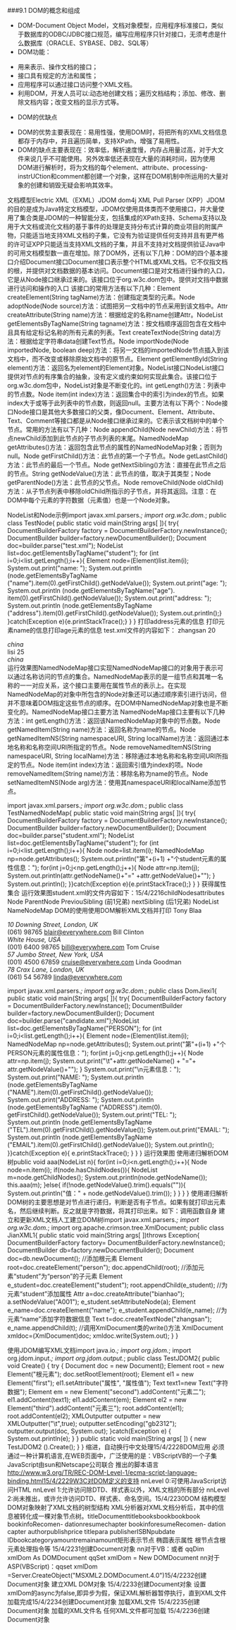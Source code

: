 ###9.1 DOM的概念和组成 
* DOM-Document Object Model，文档对象模型，应用程序标准接口，类似于数据库的ODBC/JDBC接口规范，编写应用程序只针对接口，无须考虑是什么数据库（ORACLE、SYBASE、DB2、SQL等）
* DOM功能：
 + 用来表示、操作文档的接口；
 + 接口具有规定的方法和属性；
 + 应用程序可以通过接口访问整个XML文档。
 + 利用DOM，开发人员可以:动态地创建文档；遍历文档结构；添加、修改、删除文档内容；改变文档的显示方式等。
* DOM的优缺点 
 + DOM的优势主要表现在：易用性强，使用DOM时，将把所有的XML文档信息都存于内存中，并且遍历简单，支持XPath，增强了易用性。
 + DOM的缺点主要表现在：效率低，解析速度慢，内存占用量过高，对于大文件来说几乎不可能使用。另外效率低还表现在大量的消耗时间，因为使用DOM进行解析时，将为文档的每个element、attribute、processing-instrUCtion和comment都创建一个对象，这样在DOM机制中所运用的大量对象的创建和销毁无疑会影响其效率。

文档模型Electric XML（EXML）JDOM dom4j XML Pull Parser (XPP）JDOM的目的是成为Java特定文档模型，JDOM仅使用具体类而不使用接口，并大量使用了集合类是JDOM的一种智能分支，包括集成的XPath支持、Schema支持以及用于大文档或流化文档的基于事件的处理是支持分布式计算的商业项目的附属产物，只能适当地支持XML文档的子集，它没有为验证提供任何支持并且有更严格的许可证XPP只能适当支持XML文档的子集，并且不支持对文档提供验证Java中的可用文档模型数一直在增加。除了DOM外，还有以下几种：DOM的四个基本接口介绍Document接口Document接口表示整个HTML或XML文档。它不仅指文档的根，并提供对文档数据的基本访问。Document接口是对文档进行操作的入口，它是从Node接口继承过来的。该接口位于org.w3c.dom包中。提供对文挡中数据进行访问和操作的入口 该接口的常用方法有以下几种：Element createElement(String tagName)方法：创建指定类型的元素。Node adoptNode(Node source)方法：试图把另一文档中的节点采用到该文档中。Attr createAttribute(String name)方法：根据给定的名称name创建Attr。NodeList getElementsByTagName(String tagname)方法：按文档顺序返回包含在文档中且具有给定标记名称的所有元素的列表。Text createTextNode(String data)方法：根据给定字符串data创建Text节点。Node importNode(Node importedNode, boolean deep)方法：将另一文档的importedNode节点插入到该文档中，而不改变或移除原始文档中的原节点。Element getElementById(String element)方法：返回名为element的Element对象。NodeList接口NodeList接口提供对节点的有序集合的抽象，没有定义或约束如何实现此集合。该接口位于org.w3c.dom包中，NodeList对象是不断变化的。int getLength()方法：列表中的节点数。Node item(int index)方法：返回集合中的索引为index的节点。如果index大于或等于此列表中的节点数，则返回null。主要方法有以下两个：Node接口Node接口是其他大多数接口的父类，像Document、Element、Attribute、Text、Comment等接口都是从Node接口继承过来的。它表示该文档树中的单个节点。常用的方法有以下几种：Node appendChild(Node newChild)方法：将节点newChild添加到此节点的子节点列表的末尾。NamedNodeMap getAttributes()方法：返回包含此节点的属性的NamedNodeMap对象；否则为null。Node getFirstChild()方法：此节点的第一个子节点。Node getLastChild()方法：此节点的最后一个节点。Node getNextSibling()方法：直接在此节点之后的节点。String getNodeValue()方法：此节点的值，取决于其类型；Node getParentNode()方法：此节点的父节点。Node removeChild(Node oldChild)方法：从子节点列表中移除oldChild所指示的子节点，并将其返回。注意：在DOM中每个元素的字符数据（元素值）也是一个Node对象。


NodeList和Node示例import javax.xml.parsers.*; import org.w3c.dom.*; public class TestNode{ public static void main(String args[ ]){ try{ DocumentBuilderFactory factory = DocumentBuilderFactory.newInstance(); DocumentBuilder builder=factory.newDocumentBuilder(); Document doc=builder.parse("test.xml"); NodeList list=doc.getElementsByTagName("student"); for (int i=0;i<list.getLength();i++){ Element node=(Element)list.item(i); System.out.print("name: "); System.out.println (node.getElementsByTagName ("name").item(0).getFirstChild().getNodeValue()); System.out.print("age: "); System.out.println (node.getElementsByTagName("age"). item(0).getFirstChild().getNodeValue()); System.out.print("address: "); System.out.println (node.getElementsByTagName ("address").item(0).getFirstChild().getNodeValue()); System.out.println();} }catch(Exception e){e.printStackTrace();} } } 打印address元素的信息 打印元素name的信息打印age元素的信息 test.xml文件的内容如下：<class> <student> <name>zhangsan</name> <age>20</age> <address>china</address> </student> <student> <name>lisi</name> <age>25</age> <address>china</address> </student> </class> 运行效果图NamedNodeMap接口实现NamedNodeMap接口的对象用于表示可以通过名称访问的节点的集合。NamedNodeMap表示的是一组节点和其唯一名称的一一对应关系，这个接口主要用在属性节点的表示上。在实现NamedNodeMap的对象中所包含的Node对象还可以通过顺序索引进行访问，但并不意味着DOM指定这些节点的顺序。在DOM中NamedNodeMap对象也是不断变化的。NamedNodeMap接口主要方法 NamedNodeMap接口主要有以下几种方法：int getLength()方法：返回该NamedNodeMap对象中的节点数。Node getNamedItem(String name)方法：返回名称为name的节点。Node getNamedItemNS(String namespaceURI, String localName)方法：返回通过本地名称和名称空间URI所指定的节点。Node removeNamedItemNS(String namespaceURI, String localName)方法：移除通过本地名称和名称空间URI所指定的节点。Node item(int index)方法：返回索引值为index的项。Node removeNamedItem(String name)方法：移除名称为name的节点。Node setNamedItemNS(Node arg)方法：使用其namespaceURI和localName添加节点。

import javax.xml.parsers.*; import org.w3c.dom.*; public class TestNamedNodeMap{ public static void main(String args[ ]){ try{ DocumentBuilderFactory factory = DocumentBuilderFactory.newInstance(); DocumentBuilder builder=factory.newDocumentBuilder(); Document doc=builder.parse("student.xml"); NodeList list=doc.getElementsByTagName("student"); for (int i=0;i<list.getLength();i++){ Node node=list.item(i); NamedNodeMap np=node.getAttributes(); System.out.println("第"+(i+1) +"个student元素的属性信息："); for(int j=0;j<np.getLength();j++){ Node attr=np.item(j); System.out.println(attr.getNodeName()+"=" +attr.getNodeValue()+""); } System.out.println(); }}catch(Exception e){e.printStackTrace();} } } 获得属性集合<class> <student id="A002" name="zhangsan" age="24"></student> <student id="D002" name="lisi" age="23"></student> </class> 运行效果图student.xml的文件内容如下：15/4/2216childNodesattributes Node ParentNode PreviouSibling (前1兄弟) nextSibling (后1兄弟) NodeList NameNodeMap DOM的使用使用DOM解析XML文档并打印<?xml version="1.0" encoding="UTF-8"?> <PEOPLE> <PERSON PERSONID="E01" age="30"> <NAME>Tony Blaa</NAME> <ADDRESS>10 Downing Street, London, UK</ADDRESS> <TEL>(061) 98765</TEL> <EMAIL>blair@everywhere.com</EMAIL> </PERSON> <PERSON PERSONID="E02" sex="F"> <NAME>Bill Clinton</NAME> <ADDRESS>White House, USA</ADDRESS> <TEL>(001) 6400 98765</TEL> <EMAIL>bill@everywhere.com</EMAIL> </PERSON> <PERSON PERSONID="E03" age="25"> <NAME>Tom Cruise</NAME> <ADDRESS>57 Jumbo Street, New York, USA</ADDRESS> <TEL>(001) 4500 67859</TEL> <EMAIL>cruise@everywhere.com</EMAIL> </PERSON> <PERSON PERSONID="E04" sex="F"> <NAME>Linda Goodman</NAME> <ADDRESS>78 Crax Lane, London, UK</ADDRESS> <TEL>(061) 54 56789</TEL> <EMAIL>linda@everywhere.com</EMAIL> </PERSON> </PEOPLE>



import javax.xml.parsers.*; import org.w3c.dom.*; public class DomJiexi1{ public static void main(String args[ ]){ try{ DocumentBuilderFactory factory = DocumentBuilderFactory.newInstance(); DocumentBuilder builder=factory.newDocumentBuilder(); Document doc=builder.parse("candidate.xml");NodeList list=doc.getElementsByTagName("PERSON"); for (int i=0;i<list.getLength();i++){ Element node=(Element)list.item(i); NamedNodeMap np=node.getAttributes(); System.out.print("第"+(i+1) +"个PERSON元素的属性信息："); for(int j=0;j<np.getLength();j++){ Node attr=np.item(j); System.out.print("\t"+attr.getNodeName() + "="+ attr.getNodeValue()+""); } System.out.print("\n元素信息："); System.out.print("NAME: "); System.out.println (node.getElementsByTagName ("NAME").item(0).getFirstChild().getNodeValue()); System.out.print("ADDRESS: "); System.out.println (node.getElementsByTagName ("ADDRESS").item(0). getFirstChild().getNodeValue()); System.out.print("TEL: "); System.out.println (node.getElementsByTagName ("TEL").item(0).getFirstChild().getNodeValue()); System.out.print("EMAIL: "); System.out.println (node.getElementsByTagName ("EMAIL").item(0).getFirstChild().getNodeValue()); System.out.println(); }}catch(Exception e){ e.printStackTrace(); } } } 运行效果图 使用递归解析DOM树public void aaa(NodeList n){ for(int i=0;i<n.getLength();i++){ Node node=n.item(i); if(node.hasChildNodes()){ NodeList m=node.getChildNodes(); System.out.println(node.getNodeName()); this.aaa(m); }else{ if(!node.getNodeValue().trim().equals("")){ System.out.println("值：" + node.getNodeValue().trim()); } } } } 使用递归解析DOM树的主要思想是对节点进行递归，判断是否有子节点。如果有就打印出元素名，然后继续判断。反之就是字符数据，将其打印出来。如下：调用函数自身 建立和更新XML文档人工建立DOM树import javax.xml.parsers.*; import org.w3c.dom.*; import org.apache.crimson.tree.XmlDocument; public class JianXML1{ public static void main(String args[ ])throws Exception{ DocumentBuilderFactory factory= DocumentBuilderFactory.newInstance(); DocumentBuilder db=factory.newDocumentBuilder(); Document doc=db.newDocument(); //添加根元素 Element root=doc.createElement("person"); doc.appendChild(root); //添加元素“student”为“person”的子元素 Element e_student=doc.createElement("student"); root.appendChild(e_student); //为元素“student”添加属性 Attr a=doc.createAttribute("bianhao"); a.setNodeValue("A001"); e_student.setAttributeNode(a); Element e_name=doc.createElement("name"); e_student.appendChild(e_name); //为元素“name”添加字符数据信息 Text t=doc.createTextNode("zhangsan"); e_name.appendChild(t); //调用XmlDocument类的write()方法 XmlDocument xmldoc=(XmlDocument)doc; xmldoc.write(System.out); } }






使用JDOM编写XML文档import java.io.*; import org.jdom.*; import org.jdom.input.*; import org.jdom.output.*; public class TestJDOM2{ public void Create() { try { Document doc = new Document(); Element root = new Element("根元素"); doc.setRootElement(root); Element el1 = new Element("first"); el1.setAttribute("属性", "属性值"); Text text1=new Text("字符数据"); Element em = new Element("second").addContent("元素二"); el1.addContent(text1); el1.addContent(em); Element el2 = new Element("third").addContent("元素三"); root.addContent(el1); root.addContent(el2); XMLOutputter outputter = new XMLOutputter("\t",true); outputter.setEncoding("gb2312"); outputter.output(doc, System.out); }catch(Exception e) { System.out.println(e); } } public static void main(String args[ ]) { new TestJDOM2 ().Create(); } } 缩进，自动换行中文处理15/4/2228DOM应用 必须通过一种计算机语言,在WEB页面中，广泛使用的是：VBScriptVB的一个子集 JavaScript由sun和Netscape公司联合 推出的脚本语言 http://www.w3.org/TR/REC-DOM-Level-1/ecma-script-language-binding.html15/4/2229W3C对DOM定义的支持 nnLevel 0:可使用JavaScript访问HTML nnLevel 1:允许访问除DTD、样式表以外，XML文档的所有部分 nnLevel 2:尚未推出，或许允许访问DTD、样式表、命名空间。15/4/2230DOM 结构模型 DOM对象映射了XML文档的树型结构 XML分析器对XML文档分析后，其中的信息被转化成一棵对象节点树。titleDocumenttitlebooksbookbookbook bookinfoRecomen- dationresumechapter bookinforesumeRecomen- dation capter authorpublishprice titlepara publisherISBNpubdate IDbookcategoryamountremainamount矩形表示节点 椭圆表示属性 根节点含根元素处理指令等 15/4/2231创建Document对象 nn对于VB：或者 qqDim xmlDom As DOMDocument qqSet xmlDom = New DOMDocument nn对于ASP(VBScript)：qqset xmlDom =Server.CreateObject("MSXML2.DOMDocument.4.0")15/4/2232创建Document对象 <SCRIPT language="VBScript"> set xmlDom = CreateObject("MSXML2.DOMDocument.4.0") xmlDom.async = "false" xmlDom.load("code9_1.xml") for each ddd in xmlDom.documentElement.childNodes document.write("<TR><TD>" & ddd.nodename & "</TD>") document.write("<TD>" & ddd.text & "</TD></TR>") next </SCRIPT>建立XML DOM对象 15/4/2233创建Document对象 <SCRIPT language="VBScript"> set xmlDom = CreateObject("MSXML2.DOMDocument.4.0") xmlDom.async = "false" xmlDom.load("code9_1.xml") for each ddd in xmlDom.documentElement.childNodes document.write("<TR><TD>" & ddd.nodename & "</TD>") document.write("<TD>" & ddd.text & "</TD></TR>") next </SCRIPT>设置xmlDom的async为false,即异步为假，保证XML解析器暂停执行，直到XML文件加载完成15/4/2234创建Document对象 <SCRIPT language="VBScript"> set xmlDom = CreateObject("MSXML2.DOMDocument.4.0") xmlDom.async = "false" xmlDom.load("code9_1.xml") for each ddd in xmlDom.documentElement.childNodes document.write("<TR><TD>" & ddd.nodename & "</TD>") document.write("<TD>" & ddd.text & "</TD></TR>") next </SCRIPT>加载XML文件 15/4/2235创建Document对象 <SCRIPT language="VBScript"> set xmlDom = CreateObject("MSXML2.DOMDocument.4.0") xmlDom.async = "false" xmlDom.load("code9_1.xml") for each ddd in xmlDom.documentElement.childNodes document.write("<TR><TD>" & ddd.nodename & "</TD>") document.write("<TD>" & ddd.text & "</TD></TR>") next </SCRIPT>加载的XML文件名 任何XML文件都可加载 15/4/2236创建Document对象 <SCRIPT language="VBScript"> set xmlDom = CreateObject("MSXML2.DOMDocument.4.0") xmlDom.async = "false" xmlDom.load("code9_1.xml") for each ddd in xmlDom.documentElement.childNodes document.write("<TR><TD>" & ddd.nodename & "</TD>") document.write("<TD>" & ddd.text & "</TD></TR>") next </SCRIPT>
